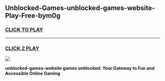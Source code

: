 
## Unblocked-Games-unblocked-games-website-Play-Free-bym0g
<h3>
<a href="https://premium76.site?title=unblocked-games-website&ref=10A">CLICK TO PLAY</a></h3>
<hr>

<h3>
<a href="https://premium76.site?title=unblocked-games-website&ref=10A">CLICK 2 PLAY</a>
  
</h3>

<a href="https://premium76.site?title=unblocked-games-website&ref=10A"><img src="https://clearcache.store/games.png"></a>


**unblocked-games-website games unblocked: Your Gateway to Fun and Accessible Online Gaming**
